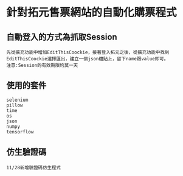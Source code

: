 # 針對拓元售票網站的自動化購票程式

## 自動登入的方式為抓取Session
    先從擴充功能中增加EditThisCoockie，接著登入拓元之後，從擴充功能中找到
    EditThisCoockie選擇匯出，建立一個json檔貼上，留下name跟value即可。
    注意:Session的有效期限約莫一天

## 使用的套件
    selenium
    pillow
    time
    os
    json
    numpy
    tensorflow

## 仿生驗證碼
    11/28新增驗證碼仿生程式